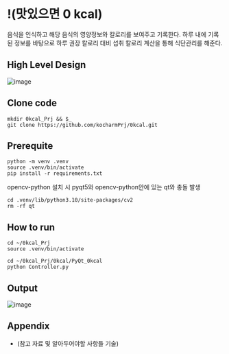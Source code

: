 # !(맛있으면 0 kcal)
음식을 인식하고 해당 음식의 영양정보와 칼로리를 보여주고 기록한다.
하루 내에 기록된 정보를 바탕으로 하루 권장 칼로리 대비 섭취 칼로리 계산을 통해 식단관리를 해준다.

## High Level Design
![image](https://github.com/kocharmPrj/0kcal/assets/97004727/084f031f-3ae7-4855-b8b6-fd5a3a737b3c)

## Clone code

```shell
mkdir 0kcal_Prj && $_
git clone https://github.com/kocharmPrj/0kcal.git
```

## Prerequite

```shell
python -m venv .venv
source .venv/bin/activate
pip install -r requirements.txt
```
opencv-python 설치 시 pyqt5와 opencv-python안에 있는 qt와 충돌 발생
```shell
cd .venv/lib/python3.10/site-packages/cv2
rm -rf qt
```

## How to run

```shell
cd ~/0kcal_Prj
source .venv/bin/activate

cd ~/0kcal_Prj/0kcal/PyQt_0kcal
python Controller.py
```

## Output

![image](https://github.com/kocharmPrj/0kcal/assets/142784142/e08476bd-3d3e-46c7-8309-1bde57f53431)


## Appendix

* (참고 자료 및 알아두어야할 사항들 기술)
